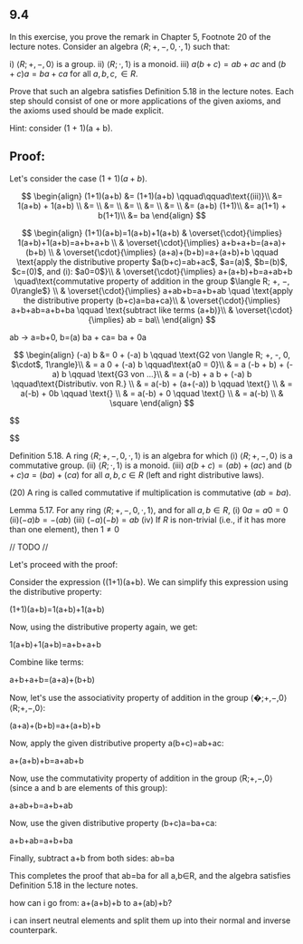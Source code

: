 
## 9.4
In this exercise, you prove the remark in Chapter 5, Footnote 20 of the lecture notes. Consider an algebra $\langle R; +, -, 0, \cdot, 1\rangle$ such that:

i) $\langle R; +, -, 0\rangle$ is a group.
ii) $\langle R; \cdot, 1\rangle$ is a monoid.
iii) $a(b + c) = ab + ac$ and $(b + c)a = ba + ca$ for all $a, b, c, \in R$.

Prove that such an algebra satisfies Definition 5.18 in the lecture notes. Each step should consist of one or more applications of the given axioms, and the axioms used should be made explicit.

Hint: consider (1 + 1)(a + b).



## **Proof**:

Let's consider the case $(1+1)(a+b)$. 


$$
\begin{align}
(1+1)(a+b) &= (1+1)(a+b) \qquad\qquad\text{(iii)}\\
&= 1(a+b) + 1(a+b) \\
&= \\
&= \\
&= \\
&= \\
&= \\
&= (a+b) (1+1)\\
&= a(1+1) + b(1+1)\\
&= ba
\end{align}
$$



$$
\begin{align}
(1+1)(a+b)=1(a+b)+1(a+b) & \overset{\cdot}{\implies} 1(a+b)+1(a+b)=a+b+a+b \\
& \overset{\cdot}{\implies} a+b+a+b=(a+a)+(b+b) \\
& \overset{\cdot}{\implies} (a+a)+(b+b)=a+(a+b)+b \qquad \text{apply the distributive property $a(b+c)=ab+ac$, $a=(a)$, $b=(b)$, $c=(0)$, and (i): $a0=0$}\\
& \overset{\cdot}{\implies} a+(a+b)+b=a+ab+b \quad\text{commutative property of addition in the group $\langle R; +, −, 0\rangle$} \\
& \overset{\cdot}{\implies} a+ab+b=a+b+ab \quad \text{apply the distributive property (b+c)a=ba+ca}\\
& \overset{\cdot}{\implies} a+b+ab=a+b+ba \qquad \text{subtract like terms (a+b)}\\
& \overset{\cdot}{\implies} ab = ba\\
\end{align}
$$



ab -> a=b+0, b=(a)
ba + ca= ba + 0a


$$
\begin{align}
(-a) b &= 0 + (-a) b \qquad \text{G2 von \langle R; +, -, 0, $\cdot$, 1\rangle}\\
& = a 0 + (-a) b \qquad\text{a0 = 0}\\
& = a (-b + b) + (-a) b \qquad \text{G3 von ...}\\
& = a (-b) + a b + (-a) b \qquad\text{Distributiv. von R.} \\
& = a(-b) + (a+(-a)) b \qquad \text{} \\
& = a(-b) + 0b \qquad \text{} \\
& = a(-b) + 0 \qquad \text{} \\
& = a(-b) \\
& \square
\end{align}
$$



$$

$$




Definition 5.18.
A ring $\langle R; +, -, 0, \cdot, 1\rangle$ is an algebra for which
(i) $\langle R; +, -, 0\rangle$ is a commutative group.
(ii) $\langle R; \cdot, 1\rangle$ is a monoid.
(iii) $a(b + c) = (ab) + (ac)$ and $(b + c)a = (ba) + (ca)$ for all $a, b, c \in R$ (left and right distributive laws).

(20) A ring is called commutative if multiplication is commutative $(ab = ba)$.








Lemma 5.17. For any ring $\langle R; +, -, 0, \cdot, 1\rangle$, and for all $a, b \in R$,
(i) $0a = a0 = 0$
(ii)$(−a)b = −(ab)$
(iii) $(−a)(−b) = ab$
(iv) If $R$ is non-trivial (i.e., if it has more than one element), then $1 \neq 0$







// TODO //


Let's proceed with the proof:

Consider the expression ((1+1)(a+b). We can simplify this expression using the distributive property:

(1+1)(a+b)=1(a+b)+1(a+b)

Now, using the distributive property again, we get:

1(a+b)+1(a+b)=a+b+a+b

Combine like terms:

a+b+a+b=(a+a)+(b+b)

Now, let's use the associativity property of addition in the group ⟨�;+,−,0⟩⟨R;+,−,0⟩:

(a+a)+(b+b)=a+(a+b)+b

Now, apply the given distributive property a(b+c)=ab+ac:

a+(a+b)+b=a+ab+b

Now, use the commutativity property of addition in the group ⟨R;+,−,0⟩ (since a and b are elements of this group):

a+ab+b=a+b+ab

Now, use the given distributive property (b+c)a=ba+ca:

a+b+ab=a+b+ba

Finally, subtract a+b from both sides:
ab=ba

This completes the proof that ab=ba for all a,b∈R, and the algebra satisfies Definition 5.18 in the lecture notes.



how can i go from: a+(a+b)+b to a+(ab)+b?

i can insert neutral elements and split them up into their normal and inverse counterpark.






